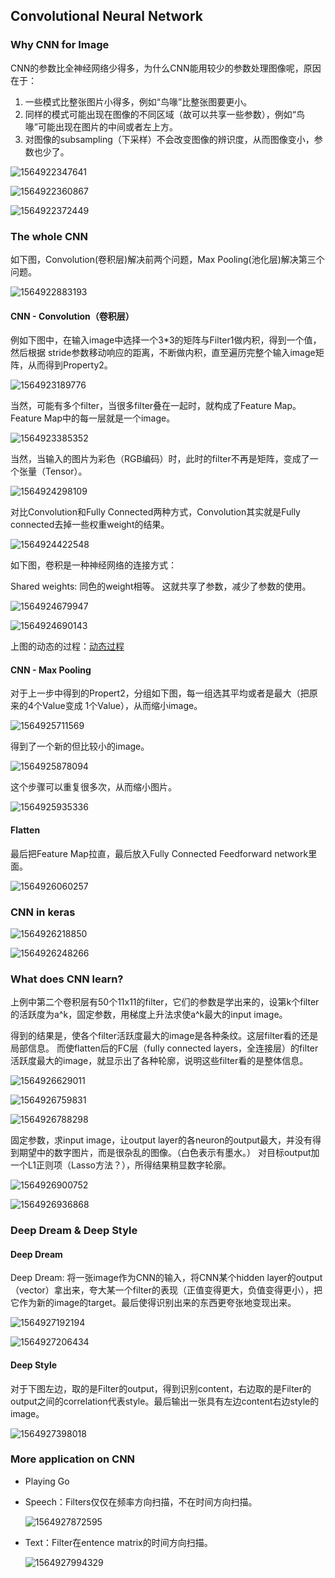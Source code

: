 ## Convolutional Neural Network

### Why CNN for Image

CNN的参数比全神经网络少得多，为什么CNN能用较少的参数处理图像呢，原因在于：

1. 一些模式比整张图片小得多，例如“鸟喙”比整张图要更小。
2. 同样的模式可能出现在图像的不同区域（故可以共享一些参数），例如“鸟喙”可能出现在图片的中间或者左上方。
3. 对图像的subsampling（下采样）不会改变图像的辨识度，从而图像变小，参数也少了。

![1564922347641](assets/1564922347641.png)

![1564922360867](assets/1564922360867.png)

![1564922372449](assets/1564922372449.png)



### The whole CNN

如下图，Convolution(卷积层)解决前两个问题，Max Pooling(池化层)解决第三个问题。

![1564922883193](assets/1564922883193.png)



#### CNN - Convolution（卷积层）

例如下图中，在输入image中选择一个3*3的矩阵与Filter1做内积，得到一个值，然后根据 stride参数移动响应的距离，不断做内积，直至遍历完整个输入image矩阵，从而得到Property2。

![1564923189776](assets/1564923189776.png)



当然，可能有多个filter，当很多filter叠在一起时，就构成了Feature Map。Feature Map中的每一层就是一个image。

![1564923385352](assets/1564923385352.png)



当然，当输入的图片为彩色（RGB编码）时，此时的filter不再是矩阵，变成了一个张量（Tensor）。

![1564924298109](assets/1564924298109.png)



对比Convolution和Fully Connected两种方式，Convolution其实就是Fully connected去掉一些权重weight的结果。

![1564924422548](assets/1564924422548.png)



如下图，卷积是一种神经网络的连接方式： 

Shared weights: 同色的weight相等。 这就共享了参数，减少了参数的使用。

![1564924679947](assets/1564924679947.png)

![1564924690143](assets/1564924690143.png)



上图的动态的过程：[动态过程](http://cs231n.github.io/assets/conv-demo/index.html)



#### CNN - Max Pooling

对于上一步中得到的Propert2，分组如下图，每一组选其平均或者是最大（把原来的4个Value变成 1个Value），从而缩小image。

![1564925711569](assets/1564925711569.png)



得到了一个新的但比较小的image。

![1564925878094](assets/1564925878094.png)

这个步骤可以重复很多次，从而缩小图片。

![1564925935336](assets/1564925935336.png)



#### Flatten

最后把Feature Map拉直，最后放入Fully Connected Feedforward network里面。

![1564926060257](assets/1564926060257.png)



### CNN in keras

![1564926218850](assets/1564926218850.png)

![1564926248266](assets/1564926248266.png)



### What does CNN learn?

上例中第二个卷积层有50个11x11的filter，它们的参数是学出来的，设第k个filter的活跃度为a^k，固定参数，用梯度上升法求使a^k最大的input image。 

得到的结果是，使各个filter活跃度最大的image是各种条纹。这层filter看的还是局部信息。 
而使flatten后的FC层（fully connected layers，全连接层）的filter活跃度最大的image，就显示出了各种轮廓，说明这些filter看的是整体信息。 

![1564926629011](assets/1564926629011.png)

![1564926759831](assets/1564926759831.png)

![1564926788298](assets/1564926788298.png)



固定参数，求input image，让output layer的各neuron的output最大，并没有得到期望中的数字图片，而是很杂乱的图像。（白色表示有墨水。） 
对目标output加一个L1正则项（Lasso方法？），所得结果稍显数字轮廓。 

![1564926900752](assets/1564926900752.png)

![1564926936868](assets/1564926936868.png)



### Deep Dream & Deep Style

#### Deep Dream

Deep Dream: 将一张image作为CNN的输入，将CNN某个hidden layer的output（vector）拿出来，夸大某一个filter的表现（正值变得更大，负值变得更小），把它作为新的image的target。最后使得识别出来的东西更夸张地变现出来。

![1564927192194](assets/1564927192194.png)

![1564927206434](assets/1564927206434.png)

#### Deep Style

对于下图左边，取的是Filter的output，得到识别content，右边取的是Filter的output之间的correlation代表style。最后输出一张具有左边content右边style的image。

![1564927398018](assets/1564927398018.png)



### More application on CNN

* Playing Go

* Speech：Filters仅仅在频率方向扫描，不在时间方向扫描。

    ![1564927872595](assets/1564927872595.png)

* Text：Filter在entence matrix的时间方向扫描。

    ![1564927994329](assets/1564927994329.png)

